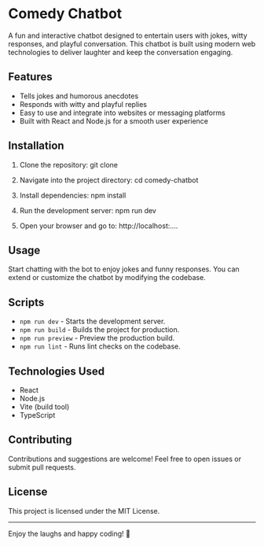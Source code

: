 # Comedy Chatbot

A fun and interactive chatbot designed to entertain users with jokes, witty responses, and playful conversation. This chatbot is built using modern web technologies to deliver laughter and keep the conversation engaging.

## Features

- Tells jokes and humorous anecdotes
- Responds with witty and playful replies
- Easy to use and integrate into websites or messaging platforms
- Built with React and Node.js for a smooth user experience

## Installation

1. Clone the repository:
git clone <repository-url>

2. Navigate into the project directory:
cd comedy-chatbot

3. Install dependencies:
npm install
4. Run the development server:
npm run dev

5. Open your browser and go to:
http://localhost:....

## Usage

Start chatting with the bot to enjoy jokes and funny responses. You can extend or customize the chatbot by modifying the codebase.

## Scripts

- `npm run dev` - Starts the development server.
- `npm run build` - Builds the project for production.
- `npm run preview` - Preview the production build.
- `npm run lint` - Runs lint checks on the codebase.

## Technologies Used

- React
- Node.js
- Vite (build tool)
- TypeScript

## Contributing

Contributions and suggestions are welcome! Feel free to open issues or submit pull requests.

## License

This project is licensed under the MIT License.

---

Enjoy the laughs and happy coding! 🎉
